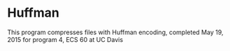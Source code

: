 # Huffman
This program compresses files with Huffman encoding,
completed May 19, 2015 for program 4, ECS 60 at UC Davis
